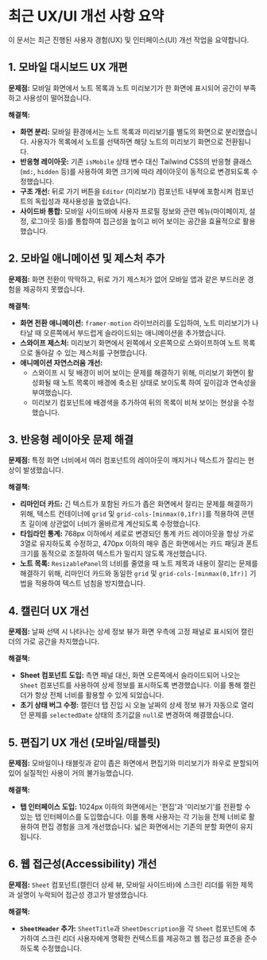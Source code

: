 # 최근 UX/UI 개선 사항 요약

이 문서는 최근 진행된 사용자 경험(UX) 및 인터페이스(UI) 개선 작업을 요약합니다.

## 1. 모바일 대시보드 UX 개편

**문제점:** 모바일 화면에서 노트 목록과 노트 미리보기가 한 화면에 표시되어 공간이 부족하고 사용성이 떨어졌습니다.

**해결책:**
- **화면 분리:** 모바일 환경에서는 노트 목록과 미리보기를 별도의 화면으로 분리했습니다. 사용자가 목록에서 노트를 선택하면 해당 노트의 미리보기 화면으로 전환됩니다.
- **반응형 레이아웃:** 기존 `isMobile` 상태 변수 대신 Tailwind CSS의 반응형 클래스(`md:`, `hidden` 등)를 사용하여 화면 크기에 따라 레이아웃이 동적으로 변경되도록 수정했습니다.
- **구조 개선:** 뒤로 가기 버튼을 `Editor` (미리보기) 컴포넌트 내부에 포함시켜 컴포넌트의 독립성과 재사용성을 높였습니다.
- **사이드바 통합:** 모바일 사이드바에 사용자 프로필 정보와 관련 메뉴(마이페이지, 설정, 로그아웃 등)를 통합하여 접근성을 높이고 비어 보이는 공간을 효율적으로 활용했습니다.

## 2. 모바일 애니메이션 및 제스처 추가

**문제점:** 화면 전환이 딱딱하고, 뒤로 가기 제스처가 없어 모바일 앱과 같은 부드러운 경험을 제공하지 못했습니다.

**해결책:**
- **화면 전환 애니메이션:** `framer-motion` 라이브러리를 도입하여, 노트 미리보기가 나타날 때 오른쪽에서 부드럽게 슬라이드되는 애니메이션을 추가했습니다.
- **스와이프 제스처:** 미리보기 화면에서 왼쪽에서 오른쪽으로 스와이프하여 노트 목록으로 돌아갈 수 있는 제스처를 구현했습니다.
- **애니메이션 자연스러움 개선:**
  - 스와이프 시 뒷 배경이 비어 보이는 문제를 해결하기 위해, 미리보기 화면이 활성화될 때 노트 목록이 배경에 축소된 상태로 보이도록 하여 깊이감과 연속성을 부여했습니다.
  - 미리보기 컴포넌트에 배경색을 추가하여 뒤의 목록이 비쳐 보이는 현상을 수정했습니다.

## 3. 반응형 레이아웃 문제 해결

**문제점:** 특정 화면 너비에서 여러 컴포넌트의 레이아웃이 깨지거나 텍스트가 잘리는 현상이 발생했습니다.

**해결책:**
- **리마인더 카드:** 긴 텍스트가 포함된 카드가 좁은 화면에서 잘리는 문제를 해결하기 위해, 텍스트 컨테이너에 `grid` 및 `grid-cols-[minmax(0,1fr)]`를 적용하여 콘텐츠 길이에 상관없이 너비가 올바르게 계산되도록 수정했습니다.
- **타임라인 통계:** 768px 이하에서 세로로 변경되던 통계 카드 레이아웃을 항상 가로 3열로 유지하도록 수정하고, 470px 이하의 매우 좁은 화면에서는 카드 패딩과 폰트 크기를 동적으로 조절하여 텍스트가 밀리지 않도록 개선했습니다.
- **노트 목록:** `ResizablePanel`의 너비를 줄였을 때 노트 제목과 내용이 잘리는 문제를 해결하기 위해, 리마인더 카드와 동일한 `grid` 및 `grid-cols-[minmax(0,1fr)]` 기법을 적용하여 텍스트 넘침을 방지했습니다.

## 4. 캘린더 UX 개선

**문제점:** 날짜 선택 시 나타나는 상세 정보 뷰가 화면 우측에 고정 패널로 표시되어 캘린더의 가로 공간을 차지했습니다.

**해결책:**
- **Sheet 컴포넌트 도입:** 측면 패널 대신, 화면 오른쪽에서 슬라이드되어 나오는 `Sheet` 컴포넌트를 사용하여 상세 정보를 표시하도록 변경했습니다. 이를 통해 캘린더가 항상 전체 너비를 활용할 수 있게 되었습니다.
- **초기 상태 버그 수정:** 캘린더 탭 진입 시 오늘 날짜의 상세 정보 뷰가 자동으로 열리던 문제를 `selectedDate` 상태의 초기값을 `null`로 변경하여 해결했습니다.

## 5. 편집기 UX 개선 (모바일/태블릿)

**문제점:** 모바일이나 태블릿과 같이 좁은 화면에서 편집기와 미리보기가 좌우로 분할되어 있어 실질적인 사용이 거의 불가능했습니다.

**해결책:**
- **탭 인터페이스 도입:** 1024px 이하의 화면에서는 '편집'과 '미리보기'를 전환할 수 있는 탭 인터페이스를 도입했습니다. 이를 통해 사용자는 각 기능을 전체 너비로 활용하여 편집 경험을 크게 개선했습니다. 넓은 화면에서는 기존의 분할 화면이 유지됩니다.

## 6. 웹 접근성(Accessibility) 개선

**문제점:** `Sheet` 컴포넌트(캘린더 상세 뷰, 모바일 사이드바)에 스크린 리더를 위한 제목과 설명이 누락되어 접근성 경고가 발생했습니다.

**해결책:**
- **`SheetHeader` 추가:** `SheetTitle`과 `SheetDescription`을 각 `Sheet` 컴포넌트에 추가하여 스크린 리더 사용자에게 명확한 컨텍스트를 제공하고 웹 접근성 표준을 준수하도록 수정했습니다.